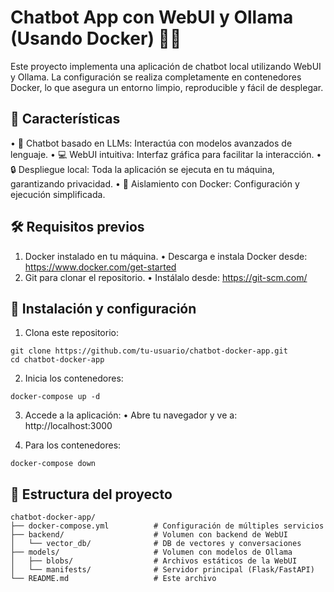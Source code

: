 # Chatbot App con WebUI y Ollama (Usando Docker) 🤖🚀

Este proyecto implementa una aplicación de chatbot local utilizando WebUI y Ollama. La configuración se realiza completamente en contenedores Docker, lo que asegura un entorno limpio, reproducible y fácil de desplegar.

## 🌟 Características

•	🤖 Chatbot basado en LLMs: Interactúa con modelos avanzados de lenguaje.
•	💻 WebUI intuitiva: Interfaz gráfica para facilitar la interacción.
•	🔒 Despliegue local: Toda la aplicación se ejecuta en tu máquina, garantizando privacidad.
•	🐳 Aislamiento con Docker: Configuración y ejecución simplificada.

## 🛠️ Requisitos previos

1.	Docker instalado en tu máquina.
•	Descarga e instala Docker desde: https://www.docker.com/get-started
2.	Git para clonar el repositorio.
•	Instálalo desde: https://git-scm.com/

## 🚀 Instalación y configuración

1. Clona este repositorio:  
```plaintext
git clone https://github.com/tu-usuario/chatbot-docker-app.git
cd chatbot-docker-app
```

2.	Inicia los contenedores:
```plaintext
docker-compose up -d
```

3.	Accede a la aplicación:
•	Abre tu navegador y ve a: http://localhost:3000

4.	Para los contenedores:
```plaintext
docker-compose down
```

## 📂 Estructura del proyecto

```plaintext
chatbot-docker-app/
├── docker-compose.yml          # Configuración de múltiples servicios
├── backend/                    # Volumen con backend de WebUI
│   └── vector_db/              # DB de vectores y conversaciones
├── models/                     # Volumen con modelos de Ollama
│   ├── blobs/                  # Archivos estáticos de la WebUI
│   └── manifests/              # Servidor principal (Flask/FastAPI)
└── README.md                   # Este archivo
```
